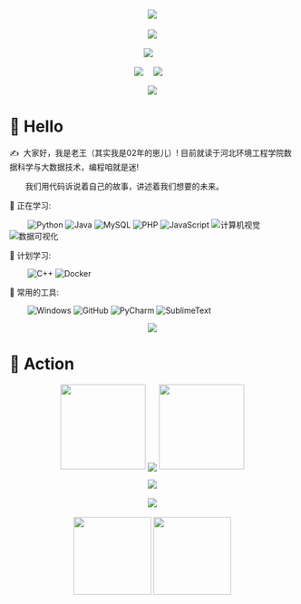 <!-- 动态打字效果 -->
<h1 align="center">
  <a href="https://sunguoqi.com/">
    <img src="https://readme-typing-svg.herokuapp.com/?lines=print(%22Hello%2C%20World!%22);人生苦短，我用Python！&center=true&size=27">
  </a>
</h1>

<!-- 敲代码的图片 -->
<div align="center" ><img order-radius="100px" src="https://cdn.jsdelivr.net/gh/sun0225SUN/photos/images/202108300019556.gif"/></div>
<br>

<!-- 个人资料徽标 -->
<div align="center">
  <a href="https://qm.qq.com/cgi-bin/qm/qr?k=vGxK8UxK0__C4jv0Cl64JlRGl_J-K53u&noverify=0
"><img src="https://img.shields.io/badge/QQ-%E4%B8%AA%E4%BA%BA%E7%BD%91%E7%AB%99-blue"></a>&emsp;

  <a href="https://blog.csdn.net/qq_45105580/"><img src="https://img.shields.io/badge/CSDN-%E5%8D%9A%E5%AE%A2-c32136"></a>&emsp;
  <a href="https://space.bilibili.com/321813614/"><img src="https://img.shields.io/badge/bilibili-B%E7%AB%99-ff69b4"></a>&emsp;

<!-- 访客数统计徽标 -->
  <img src="https://visitor-badge.glitch.me/badge?page_id=CkeWMX" /></div>




#  🙋 Hello

<p>✍️&nbsp;&nbsp;大家好，我是老王（其实我是02年的崽儿）! 目前就读于河北环境工程学院数据科学与大数据技术，编程咱就是迷!</p>
<p>&emsp;&emsp;我们用代码诉说着自己的故事，讲述着我们想要的未来。</p>


💪 正在学习: 

&emsp;&emsp;
![Python](https://img.shields.io/badge/-Python-pink?style=flat-square&logo=Python)
![Java](https://img.shields.io/badge/-java-yellow?style=flat-square&logo=java)
![MySQL](https://img.shields.io/badge/mysql-%2300f.svg?style=flat-square&logo=mysql&logoColor=white)
![PHP](https://img.shields.io/badge/-PHP-E34F26?style=flat-square&logo=php&logoColor=white)
![JavaScript](https://img.shields.io/badge/-JavaScript-oringe?style=flat-square&logo=javascript)
![计算机视觉](https://img.shields.io/badge/-计算机视觉-oringe?style=flat-square&logo=计算机视觉)
![数据可视化](https://img.shields.io/badge/-数据可视化-E34F26?style=flat-square&logo=数据可视化&logoColor=white)


🧠 计划学习:

&emsp;&emsp;
![C++](https://img.shields.io/badge/-C++-00599C?style=flat-square&logo=c)
![Docker](https://img.shields.io/badge/-Docker-FCC624?style=flat-square&logo=docker)


🧰 常用的工具:

&emsp;&emsp; 
![Windows](https://img.shields.io/badge/Windows-0078D6?style=flat-square&logo=windows&logoColor=white)
![GitHub](https://img.shields.io/badge/-GitHub-pink?style=flat-square&logo=github)
![PyCharm](https://img.shields.io/badge/-PyCharm-pink?style=flat-square&logo=PyCharm)
![SublimeText](https://img.shields.io/badge/-SublimeText-pink?style=flat-square&logo=SublimeText)

<div align="center"><img src="https://cdn.jsdelivr.net/gh/sun0225SUN/photos/images/202110311924844.png" /></div>



# 🚀 Action 

<!-- 连续提交代码天数记录 -->
<p align="center">
  <img width="150" src="https://cdn.jsdelivr.net/gh/sun0225SUN/photos/images/202108300310676.png" />
  <img align="center" src="https://github-readme-streak-stats.herokuapp.com/?user=CkeWMX&theme=dark&hide_border=true" />
  <img width="150" src="https://cdn.jsdelivr.net/gh/sun0225SUN/photos/images/202108300312623.png" />
</p>

<!-- metrics 基础资料 -->
<div align="center"><img src="https://metrics.lecoq.io/CkeWMX?template=classic&config.timezone=Asia%2FShanghai"/></div>
<br>

<!-- GitHub奖杯🏆 -->
<div align="center"><img  src="https://github-profile-trophy.vercel.app/?username=CkeWMX&theme=gruvbox&row=1&column=6&no-frame=true&no-bg=true" /></div>
<br>

<!-- GitHub数据统计 -->
<div align="center">
  <img height="137px" src="https://github-readme-stats.vercel.app/api?username=CkeWMX&hide_title=true&hide_border=true&show_icons=trueline_height=21&text_color=000&icon_color=000&bg_color=0,ea6161,ffc64d,fffc4d,52fa5a&theme=graywhite" />
  <img height="137px" src="https://github-readme-stats.vercel.app/api/top-langs/?username=CkeWMX&hide_title=true&hide_border=true&layout=compact&langs_count=6&text_color=000&icon_color=fff&bg_color=0,52fa5a,4dfcff,c64dff&theme=graywhite" />
</div>


 


